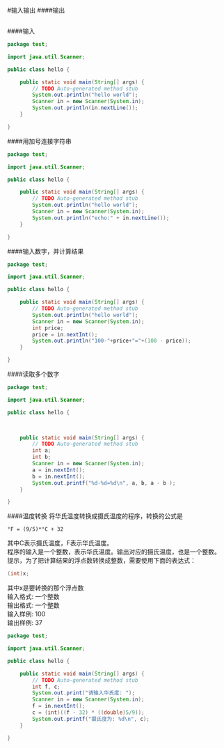#输入输出
####输出
```java

```
####输入
```java
package test;

import java.util.Scanner;

public class hello {

	public static void main(String[] args) {
		// TODO Auto-generated method stub
		System.out.println("hello world");
		Scanner in = new Scanner(System.in);
		System.out.println(in.nextLine());
	}

}
```
####用加号连接字符串
```java
package test;

import java.util.Scanner;

public class hello {

	public static void main(String[] args) {
		// TODO Auto-generated method stub
		System.out.println("hello world");
		Scanner in = new Scanner(System.in);
		System.out.println("echo:" + in.nextLine());
	}

}
```
####输入数字，并计算结果
```java
package test;

import java.util.Scanner;

public class hello {

	public static void main(String[] args) {
		// TODO Auto-generated method stub
		System.out.println("hello world");
		Scanner in = new Scanner(System.in);
		int price;
		price = in.nextInt();
		System.out.println("100-"+price+"="+(100 - price));
	}

}
```
####读取多个数字
```java
package test;

import java.util.Scanner;

public class hello {

	

	public static void main(String[] args) {
		// TODO Auto-generated method stub
		int a;
		int b;
		Scanner in = new Scanner(System.in);
		a = in.nextInt();
		b = in.nextInt();
		System.out.printf("%d-%d=%d\n", a, b, a - b );
	}

}
```
####温度转换
将华氏温度转换成摄氏温度的程序，转换的公式是
```text
°F = (9/5)*°C + 32
```
其中C表示摄氏温度，F表示华氏温度。            
程序的输入是一个整数，表示华氏温度。输出对应的摄氏温度，也是一个整数。            
提示，为了把计算结果的浮点数转换成整数，需要使用下面的表达式：            
```java
(int)x;
```
其中x是要转换的那个浮点数       
输入格式:  一个整数         
输出格式:  一个整数              
输入样例:  100        
输出样例:  37        
```java
package test;

import java.util.Scanner;

public class hello {

	public static void main(String[] args) {
		// TODO Auto-generated method stub
		int f, c;
		System.out.print("请输入华氏度: ");
		Scanner in = new Scanner(System.in);
		f = in.nextInt();
		c = (int)((f - 32) * ((double)5/9));
		System.out.printf("摄氏度为: %d\n", c);
	}

}
```

